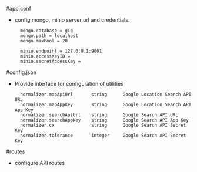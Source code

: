 #app.conf
* config mongo, minio server url and credentials.

        mongo.database = gig
        mongo.path = localhost
        mongo.maxPool = 20
        
        minio.endpoint = 127.0.0.1:9001
        minio.accessKeyID = 
        minio.secretAccessKey =
        
#config.json
* Provide interface for configuration of utilities

        normalizer.mapApiUrl       string      Google Location Search API URL
        normalizer.mapAppKey       string      Google Location Search API App Key
        normalizer.searchApiUrl    string      Google Search API URL
        normalizer.searchAppKey    string      Google Search API App Key    
        normalizer.cx              string      Google Search API Secret Key
        normalizer.tolerance       integer     Google Search API Secret Key
       
#routes
* configure API routes
